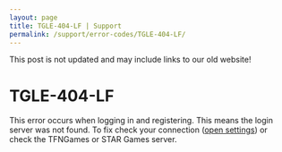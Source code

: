 ```yaml
---
layout: page
title: TGLE-404-LF | Support
permalink: /support/error-codes/TGLE-404-LF/
---
```


<div class="alert alert-primary" role="alert">
  This post is not updated and may include links to our old website!
</div>

# TGLE-404-LF
This error occurs when logging in and registering. This means the login server was not found. To fix check your connection ([open settings](ms-settings:network-wifi?activationSource=SMC-IA-4038658)) or check the TFNGames or STAR Games server.